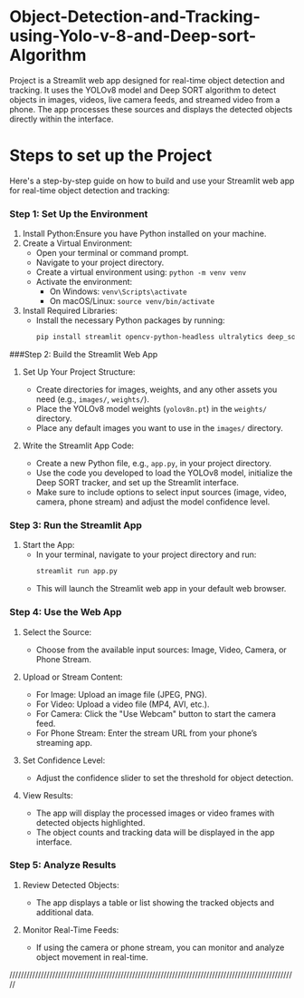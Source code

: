 # Object-Detection-and-Tracking-using-Yolo-v-8-and-Deep-sort-Algorithm
Project is a Streamlit web app designed for real-time object detection and tracking. It uses the YOLOv8 model and Deep SORT algorithm to detect objects in images, videos, live camera feeds, and streamed video from a phone. The app processes these sources and displays the detected objects directly within the interface.
# Steps to set up the Project
Here's a step-by-step guide on how to build and use your Streamlit web app for real-time object detection and tracking:

### Step 1: Set Up the Environment
1. Install Python:Ensure you have Python installed on your machine.
2. Create a Virtual Environment:
   - Open your terminal or command prompt.
   - Navigate to your project directory.
   - Create a virtual environment using: `python -m venv venv`
   - Activate the environment:
     - On Windows: `venv\Scripts\activate`
     - On macOS/Linux: `source venv/bin/activate`
3. Install Required Libraries:
   - Install the necessary Python packages by running:
     ```bash
     pip install streamlit opencv-python-headless ultralytics deep_sort_realtime numpy pandas pillow
     ```

###Step 2: Build the Streamlit Web App
1. Set Up Your Project Structure:
   - Create directories for images, weights, and any other assets you need (e.g., `images/`, `weights/`).
   - Place the YOLOv8 model weights (`yolov8n.pt`) in the `weights/` directory.
   - Place any default images you want to use in the `images/` directory.

2. Write the Streamlit App Code:
   - Create a new Python file, e.g., `app.py`, in your project directory.
   - Use the code you developed to load the YOLOv8 model, initialize the Deep SORT tracker, and set up the Streamlit interface.
   - Make sure to include options to select input sources (image, video, camera, phone stream) and adjust the model confidence level.

### Step 3: Run the Streamlit App
1. Start the App:
   - In your terminal, navigate to your project directory and run:
     ```bash
     streamlit run app.py
     ```
   - This will launch the Streamlit web app in your default web browser.

### Step 4: Use the Web App
1. Select the Source:
   - Choose from the available input sources: Image, Video, Camera, or Phone Stream.
   
2. Upload or Stream Content:
   - For Image: Upload an image file (JPEG, PNG).
   - For Video: Upload a video file (MP4, AVI, etc.).
   - For Camera: Click the "Use Webcam" button to start the camera feed.
   - For Phone Stream: Enter the stream URL from your phone’s streaming app.

3. Set Confidence Level:
   - Adjust the confidence slider to set the threshold for object detection.

4. View Results:
   - The app will display the processed images or video frames with detected objects highlighted.
   - The object counts and tracking data will be displayed in the app interface.

### Step 5: Analyze Results
1. Review Detected Objects:
   - The app displays a table or list showing the tracked objects and additional data.

2. Monitor Real-Time Feeds:
   - If using the camera or phone stream, you can monitor and analyze object movement in real-time.

/////////////////////////////////////////////////////////////////////////////////////////////////////
